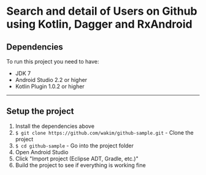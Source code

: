 # Search and detail of Users on Github using Kotlin, Dagger and RxAndroid

## Dependencies

To run this project you need to have:

 - JDK 7
 - Android Studio 2.2 or higher
 - Kotlin Plugin 1.0.2 or higher

---

## Setup the project

1. Install the dependencies above
2. `$ git clone https://github.com/wakim/github-sample.git` - Clone the project
3. `$ cd github-sample` - Go into the project folder
4. Open Android Studio
5. Click "Import project (Eclipse ADT, Gradle, etc.)"
6. Build the project to see if everything is working fine